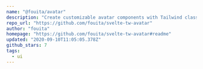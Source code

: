 ```yaml
---
name: "@fouita/avatar"
description: "Create customizable avatar components with Tailwind classes."
repo_url: "https://github.com/fouita/svelte-tw-avatar"
author: "fouita"
homepage: "https://github.com/fouita/svelte-tw-avatar#readme"
updated: "2020-09-10T11:05:05.378Z"
github_stars: 7
tags: 
  - ui
---
```

